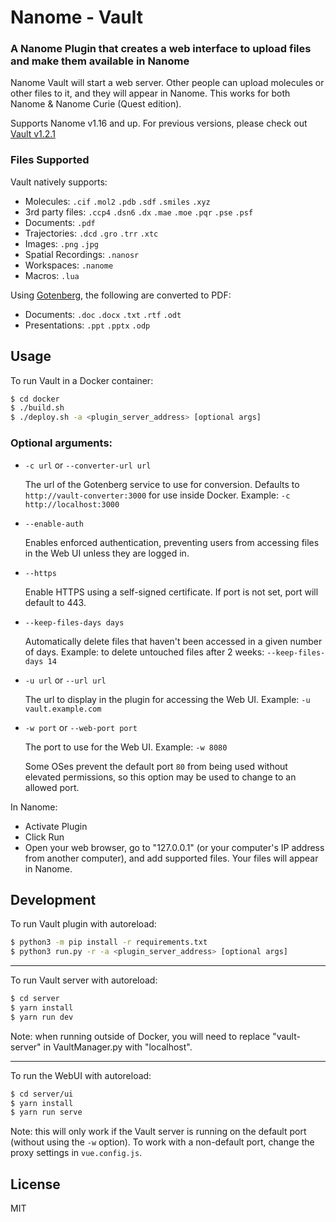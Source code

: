 # Nanome - Vault

### A Nanome Plugin that creates a web interface to upload files and make them available in Nanome

Nanome Vault will start a web server. Other people can upload molecules or other files to it, and they will appear in Nanome. This works for both Nanome & Nanome Curie (Quest edition).

Supports Nanome v1.16 and up. For previous versions, please check out [Vault v1.2.1](https://github.com/nanome-ai/plugin-vault/tree/v1.2.1)

### Files Supported

Vault natively supports:

- Molecules: `.cif` `.mol2` `.pdb` `.sdf` `.smiles` `.xyz`
- 3rd party files: `.ccp4` `.dsn6` `.dx` `.mae` `.moe` `.pqr` `.pse` `.psf`
- Documents: `.pdf`
- Trajectories: `.dcd` `.gro` `.trr` `.xtc`
- Images: `.png` `.jpg`
- Spatial Recordings: `.nanosr`
- Workspaces: `.nanome`
- Macros: `.lua`

Using [Gotenberg](https://github.com/thecodingmachine/gotenberg), the following are converted to PDF:

- Documents: `.doc` `.docx` `.txt` `.rtf` `.odt`
- Presentations: `.ppt` `.pptx` `.odp`

## Usage

To run Vault in a Docker container:

```sh
$ cd docker
$ ./build.sh
$ ./deploy.sh -a <plugin_server_address> [optional args]
```

### Optional arguments:

- `-c url` or `--converter-url url`

  The url of the Gotenberg service to use for conversion. Defaults to `http://vault-converter:3000` for use inside Docker. Example: `-c http://localhost:3000`

- `--enable-auth`

  Enables enforced authentication, preventing users from accessing files in the Web UI unless they are logged in.

- `--https`

  Enable HTTPS using a self-signed certificate. If port is not set, port will default to 443.

- `--keep-files-days days`

  Automatically delete files that haven't been accessed in a given number of days. Example: to delete untouched files after 2 weeks: `--keep-files-days 14`

- `-u url` or `--url url`

  The url to display in the plugin for accessing the Web UI. Example: `-u vault.example.com`

- `-w port` or `--web-port port`

  The port to use for the Web UI. Example: `-w 8080`

  Some OSes prevent the default port `80` from being used without elevated permissions, so this option may be used to change to an allowed port.

In Nanome:

- Activate Plugin
- Click Run
- Open your web browser, go to "127.0.0.1" (or your computer's IP address from another computer), and add supported files. Your files will appear in Nanome.

## Development

To run Vault plugin with autoreload:

```sh
$ python3 -m pip install -r requirements.txt
$ python3 run.py -r -a <plugin_server_address> [optional args]
```

---

To run Vault server with autoreload:

```sh
$ cd server
$ yarn install
$ yarn run dev
```

Note: when running outside of Docker, you will need to replace "vault-server" in VaultManager.py with "localhost".

---

To run the WebUI with autoreload:

```sh
$ cd server/ui
$ yarn install
$ yarn run serve
```

Note: this will only work if the Vault server is running on the default port (without using the `-w` option). To work with a non-default port, change the proxy settings in `vue.config.js`.

## License

MIT
